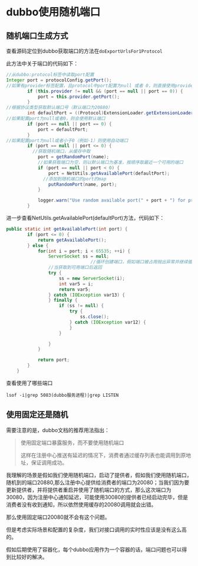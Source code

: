 # dubbo使用随机端口

## 随机端口生成方式

查看源码定位到dubbo获取端口的方法在`doExportUrlsFor1Protocol`

此方法中关于端口的代码如下：

```java
//从dubbo:protocol标签中读取port配置 
Integer port = protocolConfig.getPort();
//如果有provider标签配置，且protocol中port配置为null 或者 0，则直接使用provider中的port端口
        if (this.provider != null && (port == null || port == 0)) {
            port = this.provider.getPort();
        }
//根据协议类型获取默认端口号（默认端口为20880）
        int defaultPort = ((Protocol)ExtensionLoader.getExtensionLoader(Protocol.class).getExtension(name)).getDefaultPort();
//如果配置port为null或者0，则会使用默认端口
        if (port == null || port == 0) {
            port = defaultPort;
        }
//如果配置port为null或者小于0（例如-1）则使用自动端口
        if (port == null || port <= 0) {
          //获取随机端口，从缓存中取
            port = getRandomPort(name);
          	//如果获取端口为空，则以默认端口为基准，按顺序取最近一个可用的端口
            if (port == null || port < 0) {
                port = NetUtils.getAvailablePort(defaultPort);
              //添加到随机端口的port的map
                putRandomPort(name, port);
            }

            logger.warn("Use random available port(" + port + ") for protocol " + name);
        }
```

进一步查看NetUtils.getAvailablePort(defaultPort)方法，代码如下：

```java
public static int getAvailablePort(int port) {
        if (port <= 0) {
            return getAvailablePort();
        } else {
            for(int i = port; i < 65535; ++i) {
                ServerSocket ss = null;
								//循环创建端口，假如端口被占用抛出异常并继续循环
              	//当获取到可用端口后返回
                try {
                    ss = new ServerSocket(i);
                    int var5 = i;
                    return var5;
                } catch (IOException var13) {
                } finally {
                    if (ss != null) {
                        try {
                            ss.close();
                        } catch (IOException var12) {
                        }
                    }

                }
            }

            return port;
        }
    }

```

查看使用了哪些端口

```
lsof -i|grep 5083(dubbo服务进程)|grep LISTEN 
```

## 使用固定还是随机

需要注意的是，dubbo文档的推荐用法指出：

> 使用固定端口暴露服务，而不要使用随机端口
>
> 这样在注册中心推送有延迟的情况下，消费者通过缓存列表也能调用到原地址，保证调用成功。

我理解的场景是假如我们使用随机端口，启动了提供者，假如我们使用随机端口，随机到的端口20880,那么注册中心提供给消费者的端口为20080；当我们因为要更新提供者，并将提供者重启并使用了随机端口的方式，那么这次端口为30080，因为注册中心通知延迟，可能使用30080的提供者已经启动完毕，但是消费者没有收到通知，所以依然使用缓存的20080调用就会出错。

那么使用固定端口20080就不会有这个问题。

但是考虑实际场景和配置的复杂度，我们对接口调用的实时性应该是没有这么高的。

假如后期使用了容器化，每个dubbo应用作为一个容器的话，端口问题也可以得到比较好的解决。

